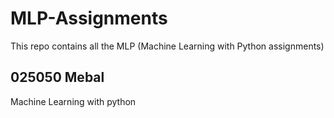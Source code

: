 # MLP-Assignments
This repo contains all the MLP (Machine Learning with Python assignments)
## 025050 Mebal
Machine Learning with python
